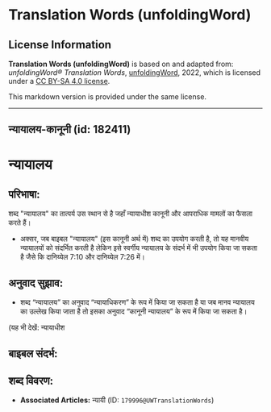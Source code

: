 # Translation Words (unfoldingWord)

## License Information

**Translation Words (unfoldingWord)** is based on and adapted from: _unfoldingWord® Translation Words_, [unfoldingWord](https://unfoldingword.org/utw), 2022, which is licensed under a [CC BY-SA 4.0 license](https://creativecommons.org/licenses/by-sa/4.0/legalcode.en).

This markdown version is provided under the same license.



--------------------------------

## न्यायालय-कानूनी (id: 182411)

न्यायालय
========

परिभाषा:
--------

शब्द "न्यायालय" का तात्पर्य उस स्थान से है जहाँ न्यायाधीश कानूनी और आपराधिक मामलों का फैसला करते हैं।

* अक्सर, जब बाइबल "न्यायालय" (इस कानूनी अर्थ में) शब्द का उपयोग करती है, तो यह मानवीय न्यायालयों को संदर्भित करती है लेकिन इसे स्वर्गीय न्यायालय के संदर्भ में भी उपयोग किया जा सकता है जैसे कि दानिय्येल 7:10 और दानिय्येल 7:26 में।

अनुवाद सुझाव:
-------------

* शब्द “न्यायालय” का अनुवाद “न्यायाधिकरण” के रूप में किया जा सकता है या जब मानव न्यायालय का उल्लेख किया जाता है तो इसका अनुवाद “कानूनी न्यायालय” के रूप में किया जा सकता है।

(यह भी देखें: न्यायाधीश

बाइबल संदर्भ:
-------------

शब्द विवरण:
-----------

* **Associated Articles:** न्यायी (ID: `179996@UWTranslationWords`)

